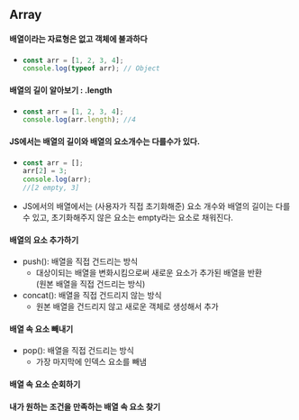 ## Array

#### 배열이라는 자료형은 없고 객체에 불과하다

- ```javascript
  const arr = [1, 2, 3, 4];
  console.log(typeof arr); // Object
  ```

#### 배열의 길이 알아보기 : .length

- ```javascript
  const arr = [1, 2, 3, 4];
  console.log(arr.length); //4
  ```

#### JS에서는 배열의 길이와 배열의 요소개수는 다를수가 있다.

- ```javascript
  const arr = [];
  arr[2] = 3;
  console.log(arr);
  //[2 empty, 3]
  ```
- JS에서의 배열에서는 (사용자가 직접 초기화해준) 요소 개수와 배열의 길이는 다를 수 있고, 초기화해주지 않은 요소는 empty라는 요소로 채워진다.

#### 배열의 요소 추가하기

- push(): 배열을 직접 건드리는 방식
  - 대상이되는 배열을 변화시킴으로써 새로운 요소가 추가된 배열을 반환<br>(원본 배열을 직접 건드리는 방식)
- concat(): 배열을 직접 건드리지 않는 방식
  - 원본 배열을 건드리지 않고 새로운 객체로 생성해서 추가

#### 배열 속 요소 빼내기

- pop(): 배열을 직접 건드리는 방식
  - 가장 마지막에 인덱스 요소를 빼냄

#### 배열 속 요소 순회하기

#### 내가 원하는 조건을 만족하는 배열 속 요소 찾기
